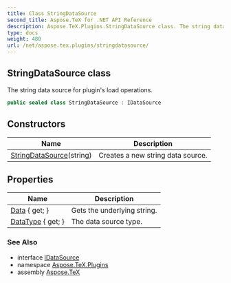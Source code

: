```yaml
---
title: Class StringDataSource
second_title: Aspose.TeX for .NET API Reference
description: Aspose.TeX.Plugins.StringDataSource class. The string data source for plugins load operations
type: docs
weight: 480
url: /net/aspose.tex.plugins/stringdatasource/
---
```

## StringDataSource class

The string data source for plugin's load operations.

```csharp
public sealed class StringDataSource : IDataSource
```

## Constructors

| Name | Description |
| --- | --- |
| [StringDataSource](stringdatasource/)(string) | Creates a new string data source. |

## Properties

| Name | Description |
| --- | --- |
| [Data](../../aspose.tex.plugins/stringdatasource/data/) { get; } | Gets the underlying string. |
| [DataType](../../aspose.tex.plugins/stringdatasource/datatype/) { get; } | The data source type. |

### See Also

* interface [IDataSource](../idatasource/)
* namespace [Aspose.TeX.Plugins](../../aspose.tex.plugins/)
* assembly [Aspose.TeX](../../)


